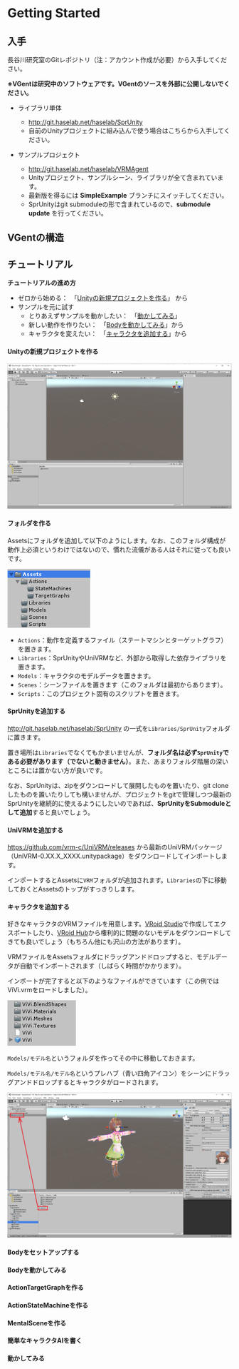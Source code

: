 # Getting Started



## 入手

長谷川研究室のGitレポジトリ（注：アカウント作成が必要）から入手してください。

**※VGentは研究中のソフトウェアです。VGentのソースを外部に公開しないでください。**

- ライブラリ単体
  - http://git.haselab.net/haselab/SprUnity
  - 自前のUnityプロジェクトに組み込んで使う場合はこちらから入手してください。

- サンプルプロジェクト
  - http://git.haselab.net/haselab/VRMAgent 
  - Unityプロジェクト、サンプルシーン、ライブラリが全て含まれています。
  - 最新版を得るには **SimpleExample** ブランチにスイッチしてください。
  - SprUnityはgit submoduleの形で含まれているので、**submodule update** を行ってください。



## VGentの構造





## チュートリアル

**チュートリアルの進め方**

- ゼロから始める：　「[Unityの新規プロジェクトを作る](#Unityの新規プロジェクトを作る)」 から
- サンプルを元に試す
  - とりあえずサンプルを動かしたい：　「[動かしてみる](#動かしてみる)」
  - 新しい動作を作りたい：　「[Bodyを動かしてみる](#Bodyを動かしてみる)」から
  - キャラクタを変えたい：　「[キャラクタを追加する](#キャラクタを追加する)」から



#### Unityの新規プロジェクトを作る

![1572961174595](images/00_getstarted/1572961174595.png)



#### フォルダを作る

Assetsにフォルダを追加して以下のようにします。なお、このフォルダ構成が動作上必須というわけではないので、慣れた流儀がある人はそれに従っても良いです。

![1572961331201](images/00_getstarted/1572961331201.png)

- `Actions`：動作を定義するファイル（ステートマシンとターゲットグラフ）を置きます。
- `Libraries`：SprUnityやUniVRMなど、外部から取得した依存ライブラリを置きます。
- `Models`：キャラクタのモデルデータを置きます。
- `Scenes`：シーンファイルを置きます（このフォルダは最初からあります）。
- `Scripts`：このプロジェクト固有のスクリプトを置きます。



#### SprUnityを追加する

http://git.haselab.net/haselab/SprUnity の一式を`Libraries/SprUnity`フォルダに置きます。

置き場所は`Libraries`でなくてもかまいませんが、**フォルダ名は必ず`SprUnity`である必要があります（でないと動きません）**。また、あまりフォルダ階層の深いところには置かない方が良いです。

なお、SprUnityは、zipをダウンロードして展開したものを置いたり、git cloneしたものを置いたりしても構いませんが、プロジェクトをgitで管理しつつ最新のSprUnityを継続的に使えるようにしたいのであれば、**SprUnityをSubmoduleとして追加**すると良いでしょう。



#### UniVRMを追加する

 https://github.com/vrm-c/UniVRM/releases から最新のUniVRMパッケージ（UniVRM-0.XX.X_XXXX.unitypackage）をダウンロードしてインポートします。

インポートするとAssetsに`VRM`フォルダが追加されます。`Libraries`の下に移動しておくとAssetsのトップがすっきりします。



#### キャラクタを追加する

好きなキャラクタのVRMファイルを用意します。[VRoid Studio]( https://vroid.com/studio )で作成してエクスポートしたり、[VRoid Hub]( https://hub.vroid.com/ )から権利的に問題のないモデルをダウンロードしてきても良いでしょう（もちろん他にも沢山の方法があります）。

VRMファイルをAssetsフォルダにドラッグアンドドロップすると、モデルデータが自動でインポートされます（しばらく時間がかかります）。

インポートが完了すると以下のようなファイルができています（この例ではViVi.vrmをロードしました）。

![1572964516908](images/00_getstarted/1572964516908.png)

`Models/モデル名`というフォルダを作ってその中に移動しておきます。

`Models/モデル名/モデル名`というプレハブ（青い四角アイコン）をシーンにドラッグアンドドロップするとキャラクタがロードされます。

![1572964762354](images/00_getstarted/1572964762354.png)



#### Bodyをセットアップする





#### Bodyを動かしてみる

#### ActionTargetGraphを作る

#### ActionStateMachineを作る

#### MentalSceneを作る

#### 簡単なキャラクタAIを書く

#### 動かしてみる